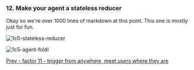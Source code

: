 
### 12. Make your agent a stateless reducer 

Okay so we're over 1000 lines of markdown at this point. This one is mostly just for fun.

![1c0-stateless-reducer](https://github.com/humanlayer/12-factor-agents/blob/main/img/1c0-stateless-reducer.png)


![1c5-agent-foldl](https://github.com/humanlayer/12-factor-agents/blob/main/img/1c5-agent-foldl.png)

[Prev - factor 11 - trigger from anywhere, meet users where they are](https://github.com/humanlayer/12-factor-agents/blob/main/content/factor-11-trigger-from-anywhere.md)
